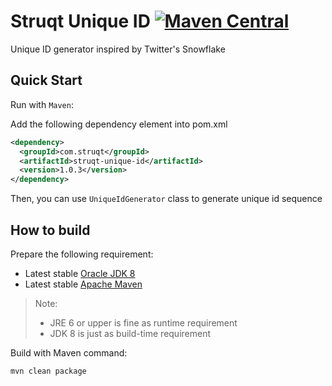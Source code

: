 # Struqt Unique ID [![Maven Central](https://img.shields.io/badge/maven-1.0.3-blue.svg)](http://repo1.maven.org/maven2/com/struqt/struqt-unique-id/)

Unique ID generator inspired by Twitter's Snowflake

## Quick Start

Run with `Maven`:

Add the following dependency element into pom.xml

```xml
<dependency>
  <groupId>com.struqt</groupId>
  <artifactId>struqt-unique-id</artifactId>
  <version>1.0.3</version>
</dependency>
```

Then, you can use `UniqueIdGenerator` class to generate unique id sequence


How to build
------------

Prepare the following requirement:
* Latest stable [Oracle JDK 8](http://www.oracle.com/technetwork/java/)
* Latest stable [Apache Maven](http://maven.apache.org/)

> Note:
> * JRE 6 or upper is fine as runtime requirement
> * JDK 8 is just as build-time requirement

Build with Maven command:

```Bash
mvn clean package
```
